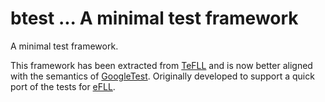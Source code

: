 # btest ... A minimal test framework

A minimal test framework.

This framework has been extracted from [TeFLL](https://github.com/davidg238/fuzzy_logic) and is now better aligned with the semantics of [GoogleTest](https://github.com/google/googletest).
Originally developed to support a quick port of the tests for [eFLL](https://github.com/zerokol/eFLL).

